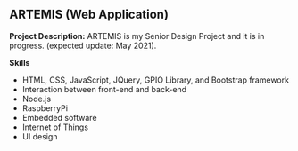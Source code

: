## ARTEMIS (Web Application)

**Project Description:** 
ARTEMIS is my Senior Design Project and it is in progress. (expected update: May 2021). 

**Skills** 
- HTML, CSS, JavaScript, JQuery, GPIO Library, and Bootstrap framework
- Interaction between front-end and back-end
- Node.js
- RaspberryPi
- Embedded software
- Internet of Things
- UI design
 


